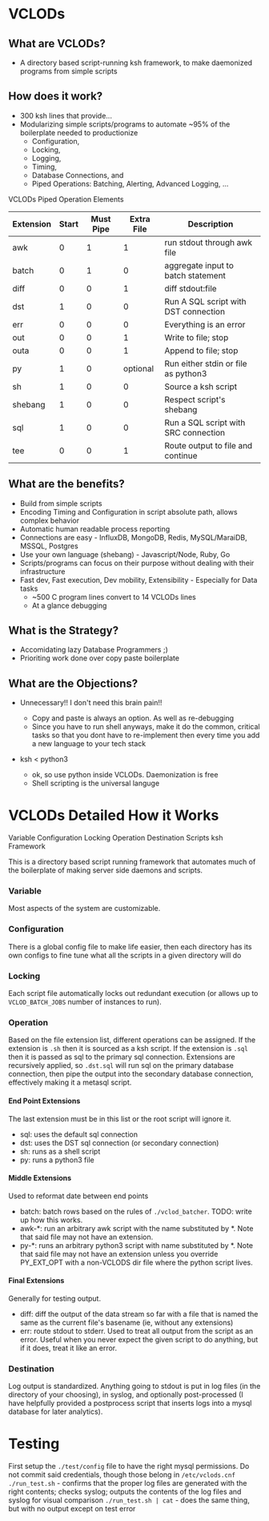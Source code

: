 # VCLODs
## What are VCLODs?
* A directory based script-running ksh framework, to make daemonized programs from simple scripts

## How does it work?
* 300 ksh lines that provide...
* Modularizing simple scripts/programs to automate ~95% of the boilerplate needed to productionize
  * Configuration,
  * Locking, 
  * Logging, 
  * Timing, 
  * Database Connections, and
  * Piped Operations: Batching, Alerting, Advanced Logging, ... 
  
VCLODs Piped Operation Elements

Extension | Start | Must Pipe | Extra File | Description
----------|-------|-----------|------------|------------
awk|0|1|1| run stdout through awk file
batch|0|1|0| aggregate input to batch statement
diff|0|0|1| diff stdout:file
dst|1|0|0| Run A SQL script with DST connection
err|0|0|0| Everything is an error
out|0|0|1| Write to file; stop
outa|0|0|1| Append to file; stop
py|1|0|optional| Run either stdin or file as python3
sh|1|0|0| Source a ksh script
shebang|1|0|0| Respect script's shebang
sql|1|0|0| Run a SQL script with SRC connection
tee|0|0|1| Route output to file and continue

## What are the benefits?
* Build from simple scripts
* Encoding Timing and Configuration in script absolute path, allows complex behavior
* Automatic human readable process reporting
* Connections are easy - InfluxDB, MongoDB, Redis, MySQL/MaraiDB, MSSQL, Postgres
* Use your own language (shebang) - Javascript/Node, Ruby, Go
* Scripts/programs can focus on their purpose without dealing with their infrastructure
* Fast dev, Fast execution, Dev mobility, Extensibility - Especially for Data tasks
  * ~500 C program lines convert to 14 VCLODs lines
  * At a glance debugging

## What is the Strategy?
* Accomidating lazy Database Programmers ;)
* Prioriting work done over copy paste boilerplate

## What are the Objections?
* Unnecessary!! I don't need this brain pain!!
  * Copy and paste is always an option. As well as re-debugging
  * Since you have to run shell anyways, make it do the common, critical tasks so that you dont have to re-implement then every time you add a new language to your tech stack
  
* ksh < python3
  * ok, so use python inside VCLODs. Daemonization is free
  * Shell scripting is the universal languge


# VCLODs Detailed How it Works
Variable Configuration Locking Operation Destination Scripts ksh Framework

This is a directory based script running framework that automates much of the boilerplate of making server side daemons and scripts.

### Variable
Most aspects of the system are customizable.

### Configuration
There is a global config file to make life easier, then each directory has its own configs to fine tune what all the scripts in a given directory will do

### Locking
Each script file automatically locks out redundant execution (or allows up to `VCLOD_BATCH_JOBS` number of instances to run).

### Operation
Based on the file extension list, different operations can be assigned. If the extension is `.sh` then it is sourced as a ksh script. If the extension is `.sql` then it is passed as sql to the primary sql connection. Extensions are recursively applied, so `.dst.sql` will run sql on the primary database connection, then pipe the output into the secondary database connection, effectively making it a metasql script.

#### End Point Extensions
The last extension must be in this list or the root script will ignore it.
* sql: uses the default sql connection
* dst: uses the DST sql connection (or secondary connection)
* sh: runs as a shell script
* py: runs a python3 file

#### Middle Extensions
Used to reformat date between end points
* batch: batch rows based on the rules of `./vclod_batcher`. TODO: write up how this works.
* awk-*: run an arbitrary awk script with the name substituted by *. Note that said file may not have an extension.
* py-*: runs an arbitrary python3 script with name substituted by *. Note that said file may not have an extension unless you override PY_EXT_OPT with a non-VCLODS dir file where the python script lives.

#### Final Extensions
Generally for testing output.
* diff: diff the output of the data stream so far with a file that is named the same as the current file's basename (ie, without any extensions)
* err: route stdout to stderr. Used to treat all output from the script as an error. Useful when you never expect the given script to do anything, but if it does, treat it like an error.

### Destination
Log output is standardized. Anything going to stdout is put in log files (in the directory of your choosing), in syslog, and optionally post-processed (I have helpfully provided a postprocess script that inserts logs into a mysql database for later analytics).

# Testing

First setup the `./test/config` file to have the right mysql permissions. Do not commit said credentials, though those belong in `/etc/vclods.cnf`
`./run_test.sh` - confirms that the proper log files are generated with the right contents; checks syslog; outputs the contents of the log files and syslog for visual comparison
`./run_test.sh | cat` - does the same thing, but with no output except on test error
